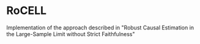 # RoCELL
Implementation of the approach described in "Robust Causal Estimation in the Large-Sample Limit without Strict Faithfulness"
